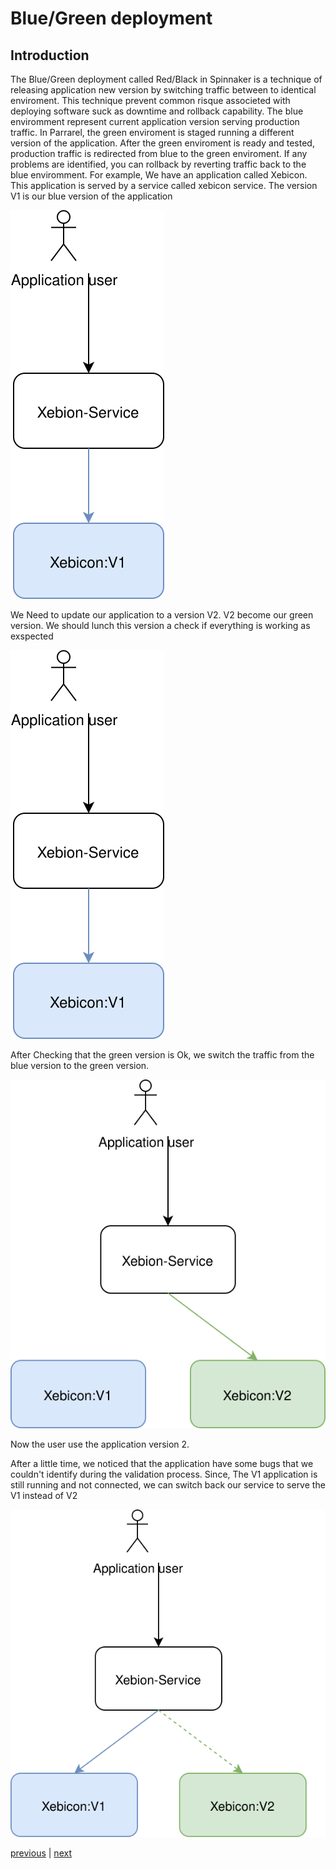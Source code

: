 # Blue/Green deployment
## Introduction
The Blue/Green deployment called Red/Black in Spinnaker is a technique of releasing application new version by switching traffic between to identical enviroment.
This technique prevent common risque associeted with deploying software suck as downtime and rollback capability.
The blue enviromment represent current application version serving production traffic. In Parrarel, the green enviroment is staged running a different version of the application. After the green enviroment is ready and tested, production traffic is redirected from blue to the green enviroment.
If any problems are identified, you can rollback by reverting traffic back to the blue enviromment.
For example, We have an application called Xebicon. This application is served by a service called xebicon service. The version V1 is our blue version of the application

![Blue version](images/B_G-Blue.svg)

We Need to update our application to a version V2. V2 become our green version. We should lunch this version a check if everything is working as exspected

![Lunch Green version](images/B_G-Blue.svg)

After Checking that the green version is Ok, we switch the traffic from the blue version to the green version. 

![Lunch Green version](images/B_G-Switch.svg)

Now the user use the application version 2.

After a little time, we noticed that the application have some bugs that we couldn't identify during the validation process. Since, The V1 application is still running and not connected, we can switch back our service to serve the V1 instead of V2

![Switch Back to the blue version](images/B_G-KO.svg)

[previous](../part2/exercise2/README.md) | [next](./exercice1/README.md)

